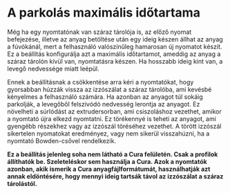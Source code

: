 # A parkolás maximális időtartama

Még ha egy nyomtatónak van száraz tárolója is, az előző nyomat befejezése, illetve az anyag betöltése után egy ideig készen állhat az anyag a fúvókánál, mert a felhasználó valószínűleg hamarosan új nyomatot készít. Ez a beállítás konfigurálja azt a maximális időtartamot, ameddig az anyag a száraz tárolón kívül van, nyomtatásra készen. Ha hosszabb ideig kint van, a levegő nedvessége miatt leépül.

Ennek a beállításnak a csökkentése arra kéri a nyomtatókat, hogy gyorsabban húzzák vissza az izzószálat a száraz tárolóba, ami kevésbé kényelmes a felhasználó számára. Ha azonban az anyagot túl sokáig parkolják, a levegőből felszívódó nedvesség lerontja az anyagot. Ez növelheti a súrlódást az extrudersorban, ami csiszoláshoz vezethet, amikor a nyomtató újra elkezd nyomtatni. Ez törékennyé is teheti az anyagot, ami gyengébb részekhez vagy az izzószál töréséhez vezethet. A törött izzószál sikertelen nyomatokat eredményez, vagy nem sikerül visszahúzni, ha a nyomtató Bowden-csővel rendelkezik.

**Ez a beállítás jelenleg soha nem látható a Cura felületén. Csak a profilok állíthatók be. Szeleteléskor sem használja a Cura. Azok a nyomtatók azonban, akik ismerik a Cura anyagfájlformátumát, használhatják azt annak eldöntésére, hogy mennyi ideig tartsák távol az izzószálat a száraz tárolástól.**
